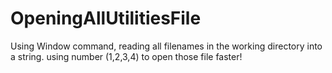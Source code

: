 # OpeningAllUtilitiesFile
Using Window command, reading all filenames in the working directory into a string. using number (1,2,3,4) to open those file faster!

